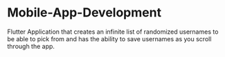 # Mobile-App-Development

Flutter Application that creates an infinite list of randomized usernames to be able to pick from and has the ability to save usernames as you scroll through the app.
